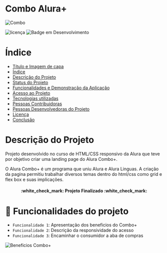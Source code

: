 


# Combo Alura+
 
![Combo](https://user-images.githubusercontent.com/109036024/207724190-2fa9e436-7d47-492f-a3bb-be6635b29e58.png)

![licença](https://img.shields.io/apm/l/Alura%20plus?style=plastic)
![Badge em Desenvolvimento](http://img.shields.io/static/v1?label=STATUS&message=EM%20DESENVOLVIMENTO&color=GREEN&style=plastic)

# Índice 

* [Título e Imagem de capa](#Título-e-Imagem-de-capa)
* [Índice](#índice)
* [Descrição do Projeto](#descrição-do-projeto)
* [Status do Projeto](#status-do-Projeto)
* [Funcionalidades e Demonstração da Aplicação](#funcionalidades-e-demonstração-da-aplicação)
* [Acesso ao Projeto](#acesso-ao-projeto)
* [Tecnologias utilizadas](#tecnologias-utilizadas)
* [Pessoas Contribuidoras](#pessoas-contribuidoras)
* [Pessoas Desenvolvedoras do Projeto](#pessoas-desenvolvedoras)
* [Licença](#licença)
* [Conclusão](#conclusão)

# Descrição do Projeto

<p>Projeto desenvolvido no curso de HTML/CSS responsivo da Alura que teve por objetivo criar uma landing page do Alura Combo+.</p>
<p>O Alura Combo+ é um programa que uniu Alura e Alura Linguas. A criação da pagina permitiu trabalhar diversos temas dentro do html/css como grid e flex box e suas implicações.</p>

<h4 align="center"> 
    :white_check_mark:  Projeto Finalizado  :white_check_mark:
</h4>

# :hammer: Funcionalidades do projeto

- `Funcionalidade 1`: Apresentação dos beneficios do Combo+
- `Funcionalidade 2`: Descrição da responsividade do acesso
- `Funcionalidade 3`: Encaminhar o consumidor a aba de compras

![Beneficios Combo+](https://user-images.githubusercontent.com/109036024/207731182-977d9d14-263b-45b3-855a-1ea5563928a7.png)

